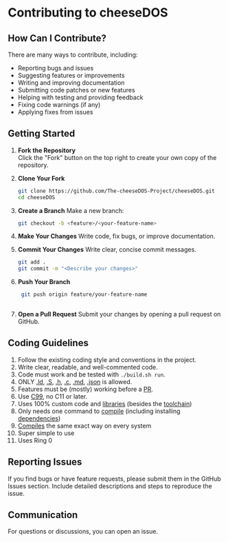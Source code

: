 # Contributing to cheeseDOS

## How Can I Contribute?

There are many ways to contribute, including:

- Reporting bugs and issues  
- Suggesting features or improvements  
- Writing and improving documentation  
- Submitting code patches or new features  
- Helping with testing and providing feedback
- Fixing code warnings (if any)
- Applying fixes from issues

## Getting Started

1. **Fork the Repository**  
   Click the "Fork" button on the top right to create your own copy of the repository.

2. **Clone Your Fork**  
   ```bash
   git clone https://github.com/The-cheeseDOS-Project/cheeseDOS.git
   cd cheeseDOS
   ```

3. **Create a Branch**
   Make a new branch:
   ```bash
   git checkout -b <feature>/<your-feature-name>
   ```

4. **Make Your Changes**
   Write code, fix bugs, or improve documentation.

5. **Commit Your Changes**
   Write clear, concise commit messages.
   ```bash
   git add .
   git commit -m "<Describe your changes>"
   ```

6. **Push Your Branch**
   ```bash
    git push origin feature/your-feature-name
    
7. **Open a Pull Request**
    Submit your changes by opening a pull request on GitHub.

## Coding Guidelines
1.  Follow the existing coding style and conventions in the project.
2.  Write clear, readable, and well-commented code.
3.  Code must work and be tested with `./build.sh run`.
4.  ONLY [.ld](https://en.wikipedia.org/wiki/Linker_(computing)#GNU), [.S](https://en.wikipedia.org/wiki/GNU_Assembler), [.h](https://en.wikipedia.org/wiki/Include_directive#C/C++), [.c](https://en.wikipedia.org/wiki/C_(programming_language)), [.md](https://en.wikipedia.org/wiki/Markdown#GitHub_Flavored_Markdown), [.json](https://en.wikipedia.org/wiki/JSON) is allowed.
5.  Features must be (mostly) working before a [PR](https://en.wikipedia.org/wiki/Distributed_version_control#Pull_requests).
6.  Use [C99](https://en.wikipedia.org/wiki/C99), no C11 or later.
7.  Uses 100% custom code and [libraries](https://en.wikipedia.org/wiki/Library_(computing)) (besides the [toolchain](https://en.wikipedia.org/wiki/Toolchain))
8.  Only needs one command to [compile](https://en.wikipedia.org/wiki/Command_(computing)) (including installing [dependencies](https://www.sonatype.com/resources/articles/what-are-software-dependencies))
9.  [Compiles](https://en.wikipedia.org/wiki/Compiler) the same exact way on every system
10. Super simple to use
11. Uses Ring 0
 
## Reporting Issues
If you find bugs or have feature requests, please submit them in the GitHub Issues section. Include detailed descriptions and steps to reproduce the issue.

## Communication
For questions or discussions, you can open an issue.
